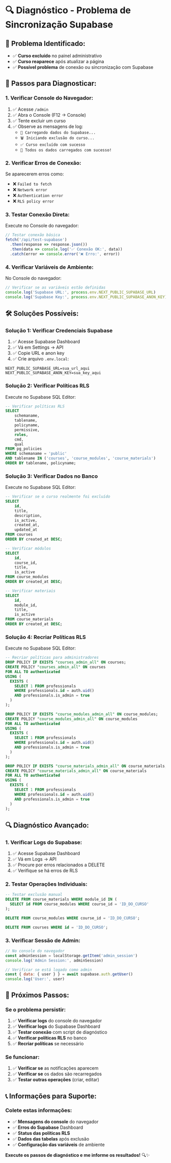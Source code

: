 # 🔍 **Diagnóstico - Problema de Sincronização Supabase**

## 🚨 **Problema Identificado:**
- ✅ **Curso excluído** no painel administrativo
- ✅ **Curso reaparece** após atualizar a página
- ✅ **Possível problema** de conexão ou sincronização com Supabase

## 🔧 **Passos para Diagnosticar:**

### **1. Verificar Console do Navegador:**
1. ✅ Acesse `/admin`
2. ✅ Abra o Console (F12 → Console)
3. ✅ Tente excluir um curso
4. ✅ Observe as mensagens de log:
   - `🔄 Carregando dados do Supabase...`
   - `🗑️ Iniciando exclusão do curso...`
   - `✅ Curso excluído com sucesso`
   - `🎉 Todos os dados carregados com sucesso!`

### **2. Verificar Erros de Conexão:**
Se aparecerem erros como:
- ❌ `Failed to fetch`
- ❌ `Network error`
- ❌ `Authentication error`
- ❌ `RLS policy error`

### **3. Testar Conexão Direta:**
Execute no Console do navegador:
```javascript
// Testar conexão básica
fetch('/api/test-supabase')
  .then(response => response.json())
  .then(data => console.log('✅ Conexão OK:', data))
  .catch(error => console.error('❌ Erro:', error))
```

### **4. Verificar Variáveis de Ambiente:**
No Console do navegador:
```javascript
// Verificar se as variáveis estão definidas
console.log('Supabase URL:', process.env.NEXT_PUBLIC_SUPABASE_URL)
console.log('Supabase Key:', process.env.NEXT_PUBLIC_SUPABASE_ANON_KEY)
```

## 🛠️ **Soluções Possíveis:**

### **Solução 1: Verificar Credenciais Supabase**
1. ✅ Acesse Supabase Dashboard
2. ✅ Vá em Settings → API
3. ✅ Copie URL e anon key
4. ✅ Crie arquivo `.env.local`:
```env
NEXT_PUBLIC_SUPABASE_URL=sua_url_aqui
NEXT_PUBLIC_SUPABASE_ANON_KEY=sua_key_aqui
```

### **Solução 2: Verificar Políticas RLS**
Execute no Supabase SQL Editor:
```sql
-- Verificar políticas RLS
SELECT 
    schemaname,
    tablename,
    policyname,
    permissive,
    roles,
    cmd,
    qual
FROM pg_policies 
WHERE schemaname = 'public'
AND tablename IN ('courses', 'course_modules', 'course_materials')
ORDER BY tablename, policyname;
```

### **Solução 3: Verificar Dados no Banco**
Execute no Supabase SQL Editor:
```sql
-- Verificar se o curso realmente foi excluído
SELECT 
    id,
    title,
    description,
    is_active,
    created_at,
    updated_at
FROM courses 
ORDER BY created_at DESC;

-- Verificar módulos
SELECT 
    id,
    course_id,
    title,
    is_active
FROM course_modules 
ORDER BY created_at DESC;

-- Verificar materiais
SELECT 
    id,
    module_id,
    title,
    is_active
FROM course_materials 
ORDER BY created_at DESC;
```

### **Solução 4: Recriar Políticas RLS**
Execute no Supabase SQL Editor:
```sql
-- Recriar políticas para administradores
DROP POLICY IF EXISTS "courses_admin_all" ON courses;
CREATE POLICY "courses_admin_all" ON courses
FOR ALL TO authenticated
USING (
  EXISTS (
    SELECT 1 FROM professionals 
    WHERE professionals.id = auth.uid() 
    AND professionals.is_admin = true
  )
);

DROP POLICY IF EXISTS "course_modules_admin_all" ON course_modules;
CREATE POLICY "course_modules_admin_all" ON course_modules
FOR ALL TO authenticated
USING (
  EXISTS (
    SELECT 1 FROM professionals 
    WHERE professionals.id = auth.uid() 
    AND professionals.is_admin = true
  )
);

DROP POLICY IF EXISTS "course_materials_admin_all" ON course_materials;
CREATE POLICY "course_materials_admin_all" ON course_materials
FOR ALL TO authenticated
USING (
  EXISTS (
    SELECT 1 FROM professionals 
    WHERE professionals.id = auth.uid() 
    AND professionals.is_admin = true
  )
);
```

## 🔍 **Diagnóstico Avançado:**

### **1. Verificar Logs do Supabase:**
1. ✅ Acesse Supabase Dashboard
2. ✅ Vá em Logs → API
3. ✅ Procure por erros relacionados a DELETE
4. ✅ Verifique se há erros de RLS

### **2. Testar Operações Individuais:**
```sql
-- Testar exclusão manual
DELETE FROM course_materials WHERE module_id IN (
  SELECT id FROM course_modules WHERE course_id = 'ID_DO_CURSO'
);

DELETE FROM course_modules WHERE course_id = 'ID_DO_CURSO';

DELETE FROM courses WHERE id = 'ID_DO_CURSO';
```

### **3. Verificar Sessão de Admin:**
```javascript
// No console do navegador
const adminSession = localStorage.getItem('admin_session')
console.log('Admin Session:', adminSession)

// Verificar se está logado como admin
const { data: { user } } = await supabase.auth.getUser()
console.log('User:', user)
```

## 🎯 **Próximos Passos:**

### **Se o problema persistir:**
1. ✅ **Verificar logs** do console do navegador
2. ✅ **Verificar logs** do Supabase Dashboard
3. ✅ **Testar conexão** com script de diagnóstico
4. ✅ **Verificar políticas RLS** no banco
5. ✅ **Recriar políticas** se necessário

### **Se funcionar:**
1. ✅ **Verificar se** as notificações aparecem
2. ✅ **Verificar se** os dados são recarregados
3. ✅ **Testar outras operações** (criar, editar)

## 📞 **Informações para Suporte:**

### **Colete estas informações:**
- ✅ **Mensagens do console** do navegador
- ✅ **Erros do Supabase** Dashboard
- ✅ **Status das políticas RLS**
- ✅ **Dados das tabelas** após exclusão
- ✅ **Configuração das variáveis** de ambiente

**Execute os passos de diagnóstico e me informe os resultados!** 🔍✨










